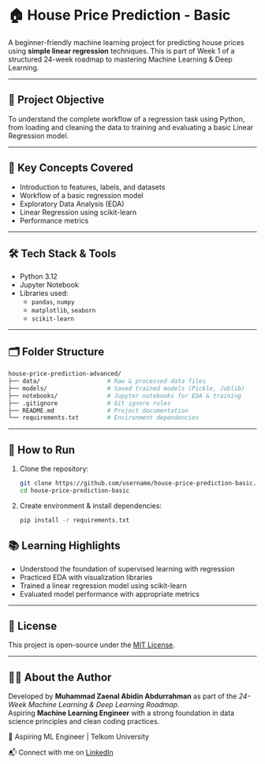 # 🏠 House Price Prediction - Basic

A beginner-friendly machine learning project for predicting house prices using **simple linear regression** techniques. This is part of Week 1 of a structured 24-week roadmap to mastering Machine Learning & Deep Learning.

---

## 📌 Project Objective

To understand the complete workflow of a regression task using Python, from loading and cleaning the data to training and evaluating a basic Linear Regression model.

---

## 🧠 Key Concepts Covered

- Introduction to features, labels, and datasets
- Workflow of a basic regression model
- Exploratory Data Analysis (EDA)
- Linear Regression using scikit-learn
- Performance metrics

---

## 🛠️ Tech Stack & Tools

- Python 3.12
- Jupyter Notebook
- Libraries used:
  - `pandas`, `numpy`
  - `matplotlib`, `seaborn`
  - `scikit-learn`

---

## 🗂️ Folder Structure

```bash
house-price-prediction-advanced/
├── data/                   # Raw & processed data files
├── models/                 # Saved trained models (Pickle, Joblib)
├── notebooks/              # Jupyter notebooks for EDA & training
├── .gitignore              # Git ignore rules
├── README.md               # Project documentation
└── requirements.txt        # Environment dependencies 
```
---

## 🚀 How to Run

1. Clone the repository:
   ```bash
   git clone https://github.com/username/house-price-prediction-basic.git
   cd house-price-prediction-basic
   ```
2. Create environment & install dependencies: 
   ```bash
   pip install -r requirements.txt
   ```

## 📚 Learning Highlights

- Understood the foundation of supervised learning with regression
- Practiced EDA with visualization libraries
- Trained a linear regression model using scikit-learn
- Evaluated model performance with appropriate metrics  

---

## 📇 License

This project is open-source under the [MIT License](LICENSE).

---

## 🧑‍💻 About the Author

Developed by **Muhammad Zaenal Abidin Abdurrahman** as part of the *24-Week Machine Learning & Deep Learning Roadmap*.  
Aspiring **Machine Learning Engineer** with a strong foundation in data science principles and clean coding practices.


📍 Aspiring ML Engineer | Telkom University

📬 Connect with me on [LinkedIn](https://www.linkedin.com/in/zendin1102)
